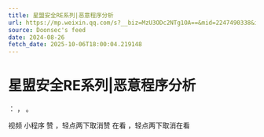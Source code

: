 ```yaml
---
title: 星盟安全RE系列|恶意程序分析
url: https://mp.weixin.qq.com/s?__biz=MzU3ODc2NTg1OA==&mid=2247490338&idx=1&sn=cbf51a4c806dcd84a1f8a44fec9065ae
source: Doonsec's feed
date: 2024-08-26
fetch_date: 2025-10-06T18:00:04.219148
---
```


# 星盟安全RE系列|恶意程序分析

：
，
。

视频
小程序
赞
，轻点两下取消赞
在看
，轻点两下取消在看